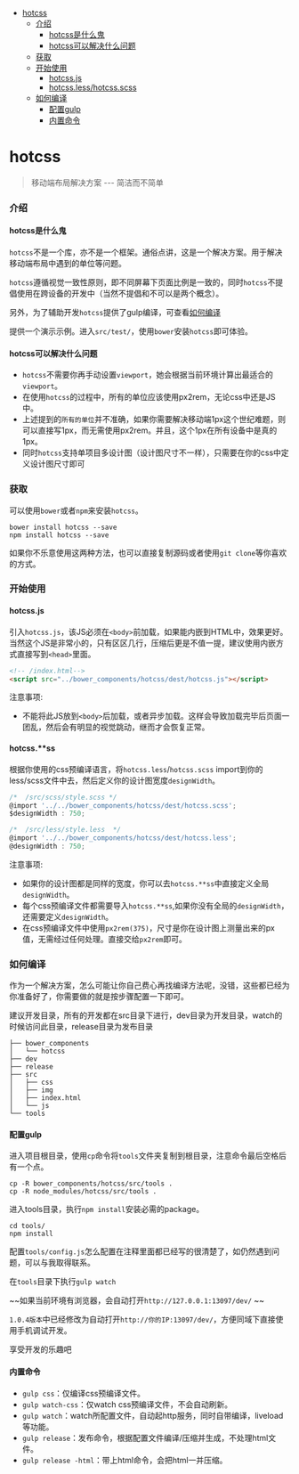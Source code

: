 - [hotcss](#hotcss)
	- [介绍](#介绍)
		- [hotcss是什么鬼](#hotcss是什么鬼)
		- [hotcss可以解决什么问题](#hotcss可以解决什么问题)
	- [获取](#获取)
	- [开始使用](#开始使用)
		- [hotcss.js](#hotcssjs)
		- [hotcss.less/hotcss.scss](#hotcssss)
	- [如何编译](#如何编译)
		- [配置gulp](#配置gulp)
		- [内置命令](#内置命令)

# hotcss

> 移动端布局解决方案  --- 简洁而不简单


### 介绍

#### hotcss是什么鬼

`hotcss`不是一个库，亦不是一个框架。通俗点讲，这是一个解决方案。用于解决移动端布局中遇到的单位等问题。

`hotcss`遵循视觉一致性原则，即不同屏幕下页面比例是一致的，同时`hotcss`不提倡使用在跨设备的开发中（当然不提倡和不可以是两个概念）。

另外，为了辅助开发`hotcss`提供了gulp编译，可查看[如何编译](#如何编译)

提供一个演示示例。进入`src/test/`，使用`bower`安装`hotcss`即可体验。

#### hotcss可以解决什么问题

- `hotcss`不需要你再手动设置`viewport`，她会根据当前环境计算出最适合的`viewport`。
- 在使用`hotcss`的过程中，所有的单位应该使用px2rem，无论css中还是JS中。
- 上述提到的`所有的单位`并不准确，如果你需要解决移动端1px这个世纪难题，则可以直接写1px，而无需使用px2rem。并且，这个1px在所有设备中是真的1px。
- 同时`hotcss`支持单项目多设计图（设计图尺寸不一样），只需要在你的css中定义设计图尺寸即可

### 获取
可以使用`bower`或者`npm`来安装`hotcss`。
```
bower install hotcss --save
npm install hotcss --save
```
如果你不乐意使用这两种方法，也可以直接复制源码或者使用`git clone`等你喜欢的方式。

### 开始使用

#### hotcss.js
引入`hotcss.js`，该JS必须在`<body>`前加载，如果能内嵌到HTML中，效果更好。当然这个JS是非常小的，只有区区几行，压缩后更是不值一提，建议使用内嵌方式直接写到`<head>`里面。
```html
<!-- /index.html-->
<script src="../bower_components/hotcss/dest/hotcss.js"></script>
```
注意事项:
- 不能将此JS放到`<body>`后加载，或者异步加载。这样会导致加载完毕后页面一团乱，然后会有明显的视觉跳动，继而才会恢复正常。

#### hotcss.**ss
根据你使用的css预编译语言，将`hotcss.less`/`hotcss.scss` import到你的less/scss文件中去，然后定义你的设计图宽度`designWidth`。
```javascript
/*	/src/scss/style.scss */
@import '../../bower_components/hotcss/dest/hotcss.scss';
$designWidth : 750;
```

```javascript
/*	/src/less/style.less  */
@import '../../bower_components/hotcss/dest/hotcss.less';
@designWidth : 750;
```
注意事项:
- 如果你的设计图都是同样的宽度，你可以去`hotcss.**ss`中直接定义全局`designWidth`。
- 每个css预编译文件都需要导入`hotcss.**ss`,如果你没有全局的`designWidth`，还需要定义`designWidth`。
- 在css预编译文件中使用`px2rem(375)`，尺寸是你在设计图上测量出来的px值，无需经过任何处理。直接交给`px2rem`即可。

### 如何编译

作为一个解决方案，怎么可能让你自己费心再找编译方法呢，没错，这些都已经为你准备好了，你需要做的就是按步骤配置一下即可。

建议开发目录，所有的开发都在src目录下进行，dev目录为开发目录，watch的时候访问此目录，release目录为发布目录
```
├── bower_components
│   └── hotcss
├── dev
├── release
├── src
│   ├── css
│   ├── img
│   ├── index.html
│   └── js
└── tools
```

#### 配置gulp
进入项目根目录，使用`cp`命令将`tools`文件夹复制到根目录，注意命令最后空格后有一个点。
```shell
cp -R bower_components/hotcss/src/tools .
cp -R node_modules/hotcss/src/tools .
```
进入tools目录，执行`npm install`安装必需的package。
```shell
cd tools/
npm install
```
配置`tools/config.js`怎么配置在注释里面都已经写的很清楚了，如仍然遇到问题，可以与我取得联系。

在`tools`目录下执行`gulp watch`

~~如果当前环境有浏览器，会自动打开`http://127.0.0.1:13097/dev/` ~~

`1.0.4版本`中已经修改为自动打开`http://你的IP:13097/dev/`，方便同域下直接使用手机调试开发。



享受开发的乐趣吧

#### 内置命令

- `gulp css`：仅编译css预编译文件。
- `gulp watch-css`：仅watch css预编译文件，不会自动刷新。
- `gulp watch`：watch所配置文件，自动起http服务，同时自带编译，liveload等功能。
- `gulp release`：发布命令，根据配置文件编译/压缩并生成，不处理html文件。
- `gulp release -html`：带上html命令，会把html一并压缩。


